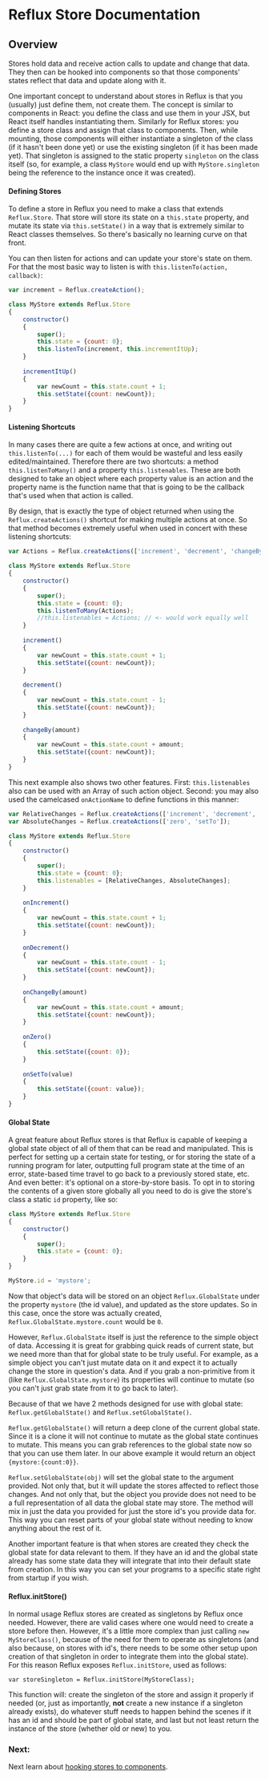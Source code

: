 
# Reflux Store Documentation

## Overview 

Stores hold data and receive action calls to update and change that data. They then can be hooked into components so that those components' states reflect that data and update along with it.

One important concept to understand about stores in Reflux is that you (usually) just define them, not create them. The concept is similar to components in React: you define the class and use them in your JSX, but React itself handles instantiating them. Similarly for Reflux stores: you define a store class and assign that class to components. Then, while mounting, those components will either instantiate a singleton of the class (if it hasn't been done yet) or use the existing singleton (if it has been made yet). That singleton is assigned to the static property `singleton` on the class itself (so, for example, a class `MyStore` would end up with `MyStore.singleton` being the reference to the instance once it was created).

#### Defining Stores

To define a store in Reflux you need to make a class that extends `Reflux.Store`. That store will store its state on a `this.state` property, and mutate its state via `this.setState()` in a way that is extremely similar to React classes themselves. So there's basically no learning curve on that front.

You can then listen for actions and can update your store's state on them. For that the most basic way to listen is with `this.listenTo(action, callback)`:

```javascript
var increment = Reflux.createAction();

class MyStore extends Reflux.Store
{
	constructor()
	{
		super();
		this.state = {count: 0};
		this.listenTo(increment, this.incrementItUp);
	}
	
	incrementItUp()
	{
		var newCount = this.state.count + 1;
		this.setState({count: newCount});
	}
}
```

#### Listening Shortcuts

In many cases there are quite a few actions at once, and writing out `this.listenTo(...)` for each of them would be wasteful and less easily edited/maintained. Therefore there are two shortcuts: a method `this.listenToMany()` and a property `this.listenables`. These are both designed to take an object where each property value is an action and the property name is the function name that that is going to be the callback that's used when that action is called.

By design, that is exactly the type of object returned when using the `Reflux.createActions()` shortcut for making multiple actions at once. So that method becomes extremely useful when used in concert with these listening shortcuts:

```javascript
var Actions = Reflux.createActions(['increment', 'decrement', 'changeBy']);

class MyStore extends Reflux.Store
{
	constructor()
	{
		super();
		this.state = {count: 0};
		this.listenToMany(Actions);
		//this.listenables = Actions; // <- would work equally well
	}
	
	increment()
	{
		var newCount = this.state.count + 1;
		this.setState({count: newCount});
	}
	
	decrement()
	{
		var newCount = this.state.count - 1;
		this.setState({count: newCount});
	}
	
	changeBy(amount)
	{
		var newCount = this.state.count + amount;
		this.setState({count: newCount});
	}
}
```

This next example also shows two other features. First: `this.listenables` also can be used with an Array of such action object. Second: you may also used the camelcased `onActionName` to define functions in this manner:

```javascript
var RelativeChanges = Reflux.createActions(['increment', 'decrement', 'changeBy']);
var AbsoluteChanges = Reflux.createActions(['zero', 'setTo']);

class MyStore extends Reflux.Store
{
	constructor()
	{
		super();
		this.state = {count: 0};
		this.listenables = [RelativeChanges, AbsoluteChanges];
	}
	
	onIncrement()
	{
		var newCount = this.state.count + 1;
		this.setState({count: newCount});
	}
	
	onDecrement()
	{
		var newCount = this.state.count - 1;
		this.setState({count: newCount});
	}
	
	onChangeBy(amount)
	{
		var newCount = this.state.count + amount;
		this.setState({count: newCount});
	}
	
	onZero()
	{
		this.setState({count: 0});
	}
	
	onSetTo(value)
	{
		this.setState({count: value});
	}
}
```

#### Global State

A great feature about Reflux stores is that Reflux is capable of keeping a global state object of all of them that can be read and manipulated. This is perfect for setting up a certain state for testing, or for storing the state of a running program for later, outputting full program state at the time of an error, state-based time travel to go back to a previously stored state, etc. And even better: it's optional on a store-by-store basis. To opt in to storing the contents of a given store globally all you need to do is give the store's class a static `id` property, like so:

```javascript
class MyStore extends Reflux.Store
{
	constructor()
	{
		super();
		this.state = {count: 0};
	}
}

MyStore.id = 'mystore';
```

Now that object's data will be stored on an object `Reflux.GlobalState` under the property `mystore` (the id value), and updated as the store updates. So in this case, once the store was actually created, `Reflux.GlobalState.mystore.count` would be `0`.

However, `Reflux.GlobalState` itself is just the reference to the simple object of data. Accessing it is great for grabbing quick reads of current state, but we need more than that for global state to be truly useful. For example, as a simple object you can't just mutate data on it and expect it to actually change the store in question's data. And if you grab a non-primitive from it (like `Reflux.GlobalState.mystore`) its properties will continue to mutate (so you can't just grab state from it to go back to later).

Because of that we have 2 methods designed for use with global state: `Reflux.getGlobalState()` and `Reflux.setGlobalState()`.

`Reflux.getGlobalState()` will return a deep clone of the current global state. Since it is a clone it will not continue to mutate as the global state continues to mutate. This means you can grab references to the global state now so that you can use them later. In our above example it would return an object `{mystore:{count:0}}`.

`Reflux.setGlobalState(obj)` will set the global state to the argument provided. Not only that, but it will update the stores affected to reflect those changes. And not only that, but the object you provide does not need to be a full representation of all data the global state may store. The method will mix in just the data you provided for just the store id's you provide data for. This way you can reset parts of your global state without needing to know anything about the rest of it.

Another important feature is that when stores are created they check the global state for data relevant to them. If they have an id and the global state already has some state data they will integrate that into their default state from creation. In this way you can set your programs to a specific state right from startup if you wish.

#### Reflux.initStore()

In normal usage Reflux stores are created as singletons by Reflux once needed. However, there are valid cases where one would need to create a store before then. However, it's a little more complex than just calling `new MyStoreClass()`, because of the need for them to operate as singletons (and also because, on stores with id's, there needs to be some other setup upon creation of that singleton in order to integrate them into the global state). For this reason Reflux exposes `Reflux.initStore`, used as follows:

`var storeSingleton = Reflux.initStore(MyStoreClass);`

This function will: create the singleton of the store and assign it properly if needed (or, just as importantly, **not** create a new instance if a singleton already exists), do whatever stuff needs to happen behind the scenes if it has an id and should be part of global state, and last but not least return the instance of the store (whether old or new) to you.

### Next:

Next learn about [hooking stores to components](../components/README.md).
